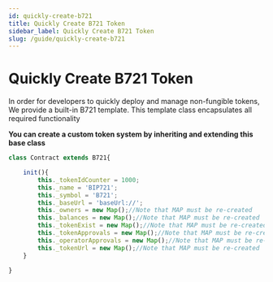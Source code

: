 ```yaml
---
id: quickly-create-b721
title: Quickly Create B721 Token
sidebar_label: Quickly Create B721 Token
slug: /guide/quickly-create-b721
---  
```


# Quickly Create B721 Token

In order for developers to quickly deploy and manage non-fungible tokens,
We provide a built-in B721 template. This template class encapsulates all required functionality

**You can create a custom token system by inheriting and extending this base class**

```javascript
class Contract extends B721{

    init(){
        this._tokenIdCounter = 1000;
        this._name = 'BIP721';
        this._symbol = 'B721';
        this._baseUrl = 'baseUrl://';
        this._owners = new Map();//Note that MAP must be re-created
        this._balances = new Map();//Note that MAP must be re-created
        this._tokenExist = new Map();//Note that MAP must be re-created
        this._tokenApprovals = new Map();//Note that MAP must be re-created
        this._operatorApprovals = new Map();//Note that MAP must be re-created
        this._tokenUrl = new Map();//Note that MAP must be re-created
    } 

}
```